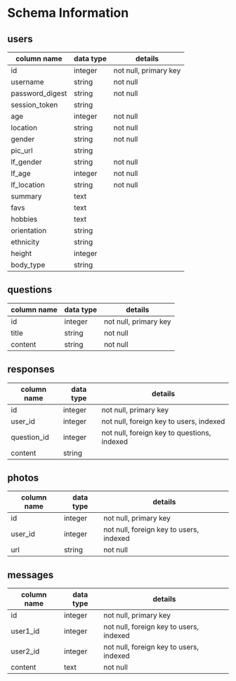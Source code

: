 # Schema Information

## users
column name | data type | details
------------|-----------|-----------------------
id          | integer   | not null, primary key
username    | string    | not null
password_digest | string    | not null
session_token|  string  |
age         | integer   | not null
location    | string    | not null
gender      | string    | not null
pic_url     | string    |
lf_gender   | string    | not null
lf_age      | integer   | not null
lf_location | string    | not null
summary     | text      |
favs        | text      |
hobbies     | text      |
orientation | string    |
ethnicity   | string    |
height      | integer   |
body_type   | string    |

## questions
column name | data type | details
------------|-----------|-----------------------
id          | integer   | not null, primary key
title       | string    | not null
content     | string    | not null

## responses
column name | data type | details
------------|-----------|-----------------------
id          | integer   | not null, primary key
user_id     | integer   | not null, foreign key to users, indexed
question_id | integer   | not null, foreign key to questions, indexed
content     | string    |  

## photos
column name | data type | details
------------|-----------|-----------------------
id          | integer   | not null, primary key
user_id     | integer   | not null, foreign key to users, indexed
url         | string    | not null

## messages
column name | data type | details
------------|-----------|-----------------------
id          | integer   | not null, primary key
user1_id    | integer   | not null, foreign key to users, indexed
user2_id    | integer   | not null, foreign key to users, indexed
content     | text      | not null
